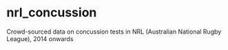 # nrl_concussion
Crowd-sourced data on concussion tests in NRL (Australian National Rugby League), 2014 onwards
